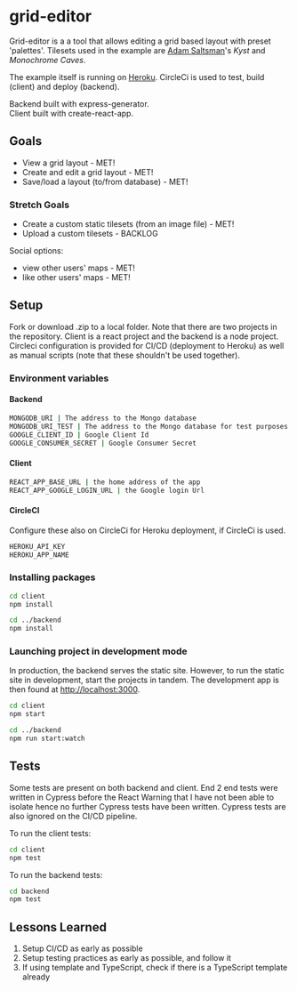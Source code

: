 # grid-editor

Grid-editor is a a tool that allows editing a grid based layout with preset 'palettes'. Tilesets used in the example are [Adam Saltsman](https://adamatomic.itch.io/)'s _Kyst_ and _Monochrome Caves_.
  
The example itself is running on [Heroku](https://mysterious-meadow-32567.herokuapp.com/). CircleCi is used to test, build (client) and deploy (backend).
  
Backend built with express-generator.  
Client built with create-react-app.
  
## Goals

- View a grid layout - MET!
- Create and edit a grid layout - MET!
- Save/load a layout (to/from database) - MET!
  
### Stretch Goals  

- Create a custom static tilesets (from an image file) - MET!
- Upload a custom tilesets - BACKLOG

Social options:

- view other users' maps - MET!
- like other users' maps - MET!

## Setup

Fork or download .zip to a local folder. Note that there are two projects in the repository. Client is a react project and the backend is a node project. Circleci configuration is provided for CI/CD (deployment to Heroku) as well as manual scripts (note that these shouldn't be used together).

### Environment variables

#### Backend

```bash
MONGODB_URI | The address to the Mongo database  
MONGODB_URI_TEST | The address to the Mongo database for test purposes  
GOOGLE_CLIENT_ID | Google Client Id  
GOOGLE_CONSUMER_SECRET | Google Consumer Secret
```

#### Client

```bash
REACT_APP_BASE_URL | the home address of the app  
REACT_APP_GOOGLE_LOGIN_URL | the Google login Url
```

#### CircleCI
Configure these also on CircleCi for Heroku deployment, if CircleCi is used.

```bash
HEROKU_API_KEY
HEROKU_APP_NAME
```

### Installing packages

```bash
cd client
npm install

cd ../backend
npm install
```

### Launching project in development mode

In production, the backend serves the static site. However, to run the static site in development, start the projects in tandem. The development app is then found at <http://localhost:3000>.

```bash
cd client
npm start

cd ../backend
npm run start:watch
```

## Tests

Some tests are present on both backend and client. End 2 end tests were written in Cypress before the React Warning that I have not been able to isolate hence no further Cypress tests have been written. Cypress tests are also ignored on the CI/CD pipeline. 
  
To run the client tests:

```bash
cd client
npm test
```

To run the backend tests:

```bash
cd backend
npm test
```

## Lessons Learned
1. Setup CI/CD as early as possible
1. Setup testing practices as early as possible, and follow it
1. If using template and TypeScript, check if there is a TypeScript template already
